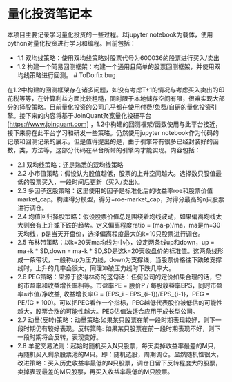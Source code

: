 # 量化投资笔记本
本项目主要记录学习量化投资的一些过程。以jupyter notebook为载体，使用python对量化投资进行学习和编程。目前包括：
* 1.1 双均线策略：使用双均线策略对股票代号为600036的股票进行买入/卖出
* 1.2 构建一个简易回测框架：构建一个通用且简单的股票回测框架，并使用双均线策略进行回测。 # ToDo:fix bug

在1.2中构建的回测框架存在诸多问题，如没有考虑T+1的情况与考虑买入卖出的印花税等等，在计算利益方面比较粗糙，同时限于本地储存空间有限，很难实现大部分的择股策略。目前量化投资的公司几乎都在使用付费/免费/自研的量化投资引擎。接下来的内容将基于JoinQuant聚宽量化投研平台[https://www.joinquant.com] ，1.2中构建的回测框架/函数使用与此平台接近，接下来将在此平台学习和研发一些策略。仍然使用jupyter notebook作为代码的记录和回测记录的展示，但是值得提出的是，由于引擎带有很多已经封装好的函数，类，方法等，这部分代码在平台所带的引擎内才能实现。内容包括：
* 2.1 双均线策略：还是熟悉的双均线策略
* 2.2 小市值策略：假设认为股值越低，股票的上升空间越大。选择数只股值最低的股票买入，一段时间后更新（买入/卖出）。
* 2.3 多因子选股策略：这里使用的因子是标准化后的收益率roe和股票价值market_cap。构建得分模型，得分=roe-market_cap，对得分最高的n只股票进行调仓。
* 2.4 均值回归择股策略：假设股票价值总是围绕着均线波动，如果偏离均线太大则会有上升或下跌的趋势。定义偏离程度ratio = (ma-p)/ma，ma是m=30天均线，p是当天开盘价，选择偏离程度最大的k=10只股票进行调仓。
* 2.5 布林带策略：以k=20天ma均线为中心，设定两条线up和down，up = ma+k * SD,down = ma-k * SD,SD是这k=20天收盘价的标准值。这两条线形成一条带状，一般称up为压力线，down为支撑线，当股票价格往下跌破支撑线时，上升的几率会很大，同理冲破压力线时下跌几率大。
* 2.6 PEG策略：来源于彼得林奇的这句话：任何公司的定价如果合理的话，它的市盈率和收益增长率相等。市盈率PE = 股价P / 每股收益率EPS，同时市盈率≈市值/净收益, 收益增长率G = (EPS_i - EPS_{i-1})/EPS_{i-1}，PEG = PE/(G * 100)。可以把PEG看作一个指标，PEG越低代表股价被低估的可能性越大，股票会涨的可能性越大。PEG估值法适合应用于成长型公司。
* 2.7 动量(反转)策略：动量策略:如果某只股票在前一段时期表现较好，则下一段时期仍有较好表现。反转策略: 如果某只股票在前一段时期表现不好，则下一段时期将会反转，表现变好。
* 2.8 羊驼交易法则：起始时随机买入N只股票，每天卖掉收益率最差的M只，再随机买入剩余股票池的M只。即：随机选股，周期调仓。显然随机性很大，改进策略：买入历史收益率最低的N只股票，调仓日留下反转程度大的股票，卖掉表现最差的M只股票，再买入收益率最低的M只股票。
